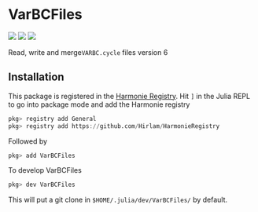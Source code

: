 # VarBCFiles


[![](https://img.shields.io/badge/docs-dev-blue.svg)](https://Hirlam.github.io/VarBCFiles.jl/dev)  [![](https://github.com/Hirlam/VarBCFiles.jl/actions/workflows/runtests.yml/badge.svg)](https://github.com/Hirlam/VarBCFiles.jl/actions/workflows/runtests.yml) [![](https://github.com/Hirlam/VarBCFiles.jl/actions/workflows/Documenter.yml/badge.svg)](https://github.com/Hirlam/VarBCFiles.jl/actions/workflows/Documenter.yml)

Read, write and merge`VARBC.cycle` files version 6



## Installation 

This package is registered in the [Harmonie Registry](https://github.com/Hirlam/HarmonieRegistry). Hit `]` in the Julia REPL to go into package mode and add the Harmonie registry 

```julia
pkg> registry add General
pkg> registry add https://github.com/Hirlam/HarmonieRegistry
```

Followed by   

```julia
pkg> add VarBCFiles
```

To develop VarBCFiles 

```julia
pkg> dev VarBCFiles
```

This will put a git clone in `$HOME/.julia/dev/VarBCFiles/` by default. 
